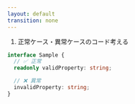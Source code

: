 ```yaml
---
layout: default
transition: none
---
```


<div class="_bullet">

1. 正常ケース・異常ケースのコード考える

</div>

```ts
interface Sample {
  // ✅ 正常
  readonly validProperty: string;

  // ❌ 異常
  invalidProperty: string;
}
```

<!-- 
今回の、「interface のプロパティには必ず readonly をつける」というルールを考えると、このように、プロパティに readonly が使われている場合は正常なケースとし、 readonly が使われていない場合はエラーとします

こちらのコードを元に、実際の AST を見てみます。  
-->